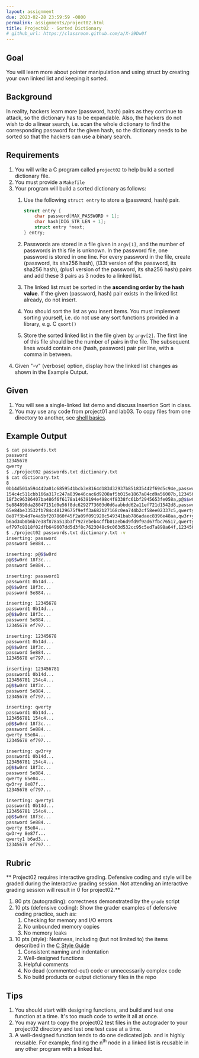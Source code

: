 ```yaml
---
layout: assignment
due: 2023-02-28 23:59:59 -0800
permalink: assignments/project02.html
title: Project02 - Sorted Dictionary
# github_url: https://classroom.github.com/a/X-i9Dw0f
---
```


## Goal
You will learn more about pointer manipulation and using struct by creating your own linked list and keeping it sorted. 

## Background
In reality, hackers learn more (password, hash) pairs as they continue to attack, so the dictionary has to be expandable. Also, the hackers do not wish to do a linear search, i.e. scan the whole dictionary to find the corresponding password for the given hash, so the dictionary needs to be sorted so that the hackers can use a binary search. 

## Requirements
1. You will write a C program called `project02` to help build a sorted dictionary file.
1. You must provide a `Makefile` 
1. Your program will build a sorted dictionary as follows:
    1. Use the following `struct entry` to store a (password, hash) pair. 

        ```c
        struct entry {
            char password[MAX_PASSWORD + 1];
            char hash[DIG_STR_LEN + 1];
            struct entry *next;
        } entry;
        ```
    1. Passwords are stored in a file given in `argv[1]`, and the number of passwords in this file is unknown. In the password file, one password is stored in one line. For every password in the file, create (password, its sha256 hash), (l33t version of the password, its sha256 hash), (plus1 version of the password, its sha256 hash) pairs and add these 3 pairs as 3 nodes to a linked list. 

    1. The linked list must be sorted in the **ascending order by the hash value**. If the given (password, hash) pair exists in the linked list already, do not insert. 

    1. You should sort the list as you insert items. You must implement sorting yourself, i.e. do not use any sort functions provided in a library, e.g. C `qsort()`

    1. Store the sorted linked list in the file given by `argv[2]`. The first line of this file should be the number of pairs in the file. The subsequent lines would contain one (hash, password) pair per line, with a comma in between. 
1. Given "-v" (verbose) option, display how the linked list changes as shown in the Example Output.

## Given
1. You will see a single-linked list demo and discuss Insertion Sort in class.
1. You may use any code from project01 and lab03. To copy files from one directory to another, see [shell basics](https://github.com/usfca-cs-tools/docs/blob/main/shell-basics.md).

## Example Output

```sh
$ cat passwords.txt
password
12345678
qwerty
$ ./project02 passwords.txt dictionary.txt
$ cat dictionary.txt
8
0b14d501a594442a01c6859541bcb3e8164d183d32937b851835442f69d5c94e,password1
154c4c511cbb166a317c247a839e46cac6d9208af5b015e1867a84cd9a56007b,123456781
18f3c96386407ba486f6f6178a14639194e498c4f8338fc61bf2945653fe058a,p@$$w0rd
5e884898da28047151d0e56f8dc6292773603d0d6aabbdd62a11ef721d1542d8,password
65e84be33532fb784c48129675f9eff3a682b27168c0ea744b2cf58ee02337c5,qwerty
8e87f3b4d7e4a5bf207860f45f2a09f091928c549341bab786adaec8396e48aa,qw3r+y
b6ad34b0b6b7e38f878a513b3f7927ebeb4cffb01aeb6d9fd9f9ad67fbc76517,qwerty1
ef797c8118f02dfb649607dd5d3f8c7623048c9c063d532cc95c5ed7a898a64f,12345678
$ ./project02 passwords.txt dictionary.txt -v
inserting: password
password 5e884...

inserting: p@$$w0rd
p@$$w0rd 18f3c...
password 5e884...

inserting: password1
password1 0b14d...
p@$$w0rd 18f3c...
password 5e884...

inserting: 12345678
password1 0b14d...
p@$$w0rd 18f3c...
password 5e884...
12345678 ef797...

inserting: 12345678
password1 0b14d...
p@$$w0rd 18f3c...
password 5e884...
12345678 ef797...

inserting: 123456781
password1 0b14d...
123456781 154c4...
p@$$w0rd 18f3c...
password 5e884...
12345678 ef797...

inserting: qwerty
password1 0b14d...
123456781 154c4...
p@$$w0rd 18f3c...
password 5e884...
qwerty 65e84...
12345678 ef797...

inserting: qw3r+y
password1 0b14d...
123456781 154c4...
p@$$w0rd 18f3c...
password 5e884...
qwerty 65e84...
qw3r+y 8e87f...
12345678 ef797...

inserting: qwerty1
password1 0b14d...
123456781 154c4...
p@$$w0rd 18f3c...
password 5e884...
qwerty 65e84...
qw3r+y 8e87f...
qwerty1 b6ad3...
12345678 ef797...


```

## Rubric

** Project02 requires interactive grading. Defensive coding and style will be graded during the interactive grading session. Not attending an interactive grading session will result in 0 for project02.**

1. 80 pts (autograding): correctness demonstrated by the `grade` script
1. 10 pts (defensive coding): Show the grader examples of defensive coding practice, such as:
    1. Checking for memory and I/O errors
    1. No unbounded memory copies
    1. No memory leaks
1. 10 pts (style): Neatness, including (but not limited to) the items described in the [C Style Guide](https://github.com/usfca-cs-tools/docs/blob/main/c-style.md)
    1. Consistent naming and indentation
    1. Well-designed functions
    1. Helpful comments
    1. No dead (commented-out) code or unnecessarily complex code
    1. No build products or output dictionary files in the repo

## Tips
1. You should start with designing functions, and build and test one function at a time. It's too much code to write it all at once.
1. You may want to copy the project02 test files in the autograder to your project02 directory and test one test case at a time. 
1. A well-designed function tends to do one dedicated job. and is highly reusable. For example, finding the n<sup>th</sup> node in a linked list is reusable in any other program with a linked list.
